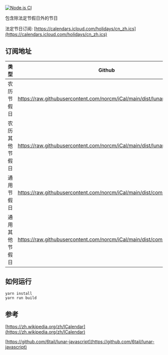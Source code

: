 [![Node.js CI](https://github.com/norcm/iCal/actions/workflows/node.js.yml/badge.svg?branch=main)](https://github.com/norcm/iCal/actions/workflows/node.js.yml)

包含除法定节假日外的节日

法定节日订阅: [https://calendars.icloud.com/holidays/cn_zh.ics](https://calendars.icloud.com/holidays/cn_zh.ics)

## 订阅地址

| 类型           | Github                                                       | CDN                                                          | GHProxy                                                      |
| -------------- | ------------------------------------------------------------ | ------------------------------------------------------------ | ------------------------------------------------------------ |
| 农历节假日     | https://raw.githubusercontent.com/norcm/iCal/main/dist/lunar.ics | https://cdn.jsdelivr.net/gh/norcm/iCal@main/dist/lunar.ics   | https://ghproxy.com/https://raw.githubusercontent.com/norcm/iCal/main/dist/lunar.ics |
| 农历其他节假日 | https://raw.githubusercontent.com/norcm/iCal/main/dist/lunar_other.ics | https://cdn.jsdelivr.net/gh/norcm/iCal@main/dist/lunar_other.ics | https://ghproxy.com/https://raw.githubusercontent.com/norcm/iCal/main/dist/lunar_other.ics |
| 通用节假日     | https://raw.githubusercontent.com/norcm/iCal/main/dist/common.ics | https://cdn.jsdelivr.net/gh/norcm/iCal@main/dist/common.ics  | https://ghproxy.com/https://raw.githubusercontent.com/norcm/iCal/main/dist/common.ics |
| 通用其他节假日 | https://raw.githubusercontent.com/norcm/iCal/main/dist/common_other.ics | https://cdn.jsdelivr.net/gh/norcm/iCal@main/dist/common_other.ics | https://ghproxy.com/https://raw.githubusercontent.com/norcm/iCal/main/dist/common_other.ics |

## 如何运行

```shell
yarn install
yarn run build
```

## 参考

[https://zh.wikipedia.org/zh/ICalendar](https://zh.wikipedia.org/zh/ICalendar)

[https://github.com/6tail/lunar-javascript](https://github.com/6tail/lunar-javascript)
